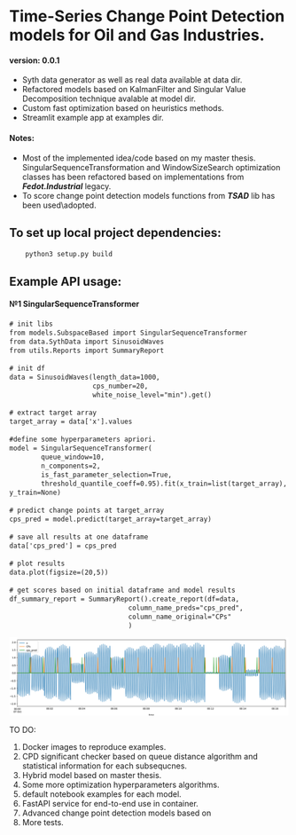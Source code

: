 # Time-Series Change Point Detection models for Oil and Gas Industries.

#### version: 0.0.1
- Syth data generator as well as real data available at data dir.
- Refactored models based on KalmanFilter and Singular Value Decomposition technique avalable at model dir.
- Custom fast optimization based on heuristics methods.
- Streamlit example app at examples dir.

#### Notes:
 - Most of the implemented idea/code based on my master thesis. SingularSequenceTransformation and WindowSizeSearch 
optimization 
classes has been refactored based on implementations from ***Fedot.Industrial*** legacy.
 - To score change point detection models functions from ***TSAD*** lib has been used\adopted.

## To set up local project dependencies:
```commandline
    python3 setup.py build
```

## Example API usage:

#### №1 SingularSequenceTransformer
```Python3
# init libs
from models.SubspaceBased import SingularSequenceTransformer
from data.SythData import SinusoidWaves
from utils.Reports import SummaryReport

# init df
data = SinusoidWaves(length_data=1000,
                     cps_number=20,
                     white_noise_level="min").get()

# extract target array
target_array = data['x'].values

#define some hyperparameters apriori.
model = SingularSequenceTransformer(
        queue_window=10,
        n_components=2,
        is_fast_parameter_selection=True,
        threshold_quantile_coeff=0.95).fit(x_train=list(target_array), y_train=None)

# predict change points at target_array
cps_pred = model.predict(target_array=target_array)

# save all results at one dataframe
data['cps_pred'] = cps_pred

# plot results
data.plot(figsize=(20,5))

# get scores based on initial dataframe and model results
df_summary_report = SummaryReport().create_report(df=data,
                              column_name_preds="cps_pred",
                              column_name_original="CPs"
                              )
```
![ExampleResults.png](ExampleResults.png)

TO DO:

1. Docker images to reproduce examples.
2. CPD significant checker based on queue distance algorithm and statistical information for each subsequcnes.
3. Hybrid model based on master thesis.
4. Some more optimization hyperparameters algorithms.
5. default notebook examples for each model.
6. FastAPI service for end-to-end use in container.
7. Advanced change point detection models based on 
8. More tests.

[//]: # (Here you find notebooks with Change Point Detection methods in Petroleum Data. Mainly I focus to experiment with Fedot.Industrial library.)

[//]: # ()
[//]: # (My point is to create an offline CPD algorithm:)

[//]: # ()
[//]: # (  1. Without a priori knowledge of CPs numbers in data.)

[//]: # (  )
[//]: # (  2. With auto-selected parameters.)

[//]: # (  )
[//]: # (  3. Minimum FPs detection.)

[//]: # (  )
[//]: # (  4. Minimum time delta detection.)

[//]: # (  )
[//]: # (  5. Maximum CPs detection.)

[//]: # (  )
[//]: # (  )
[//]: # (in progress...)

[//]: # ()
[//]: # (TO DO list:)

[//]: # ()
[//]: # (1. Refactoring && Restructure dir)

[//]: # (2. Update SST and Kalman Filter models)

[//]: # (3. Update streamlit app)

[//]: # (4. Create Docker Image && CI)

[//]: # (5. Add some tests for models)
